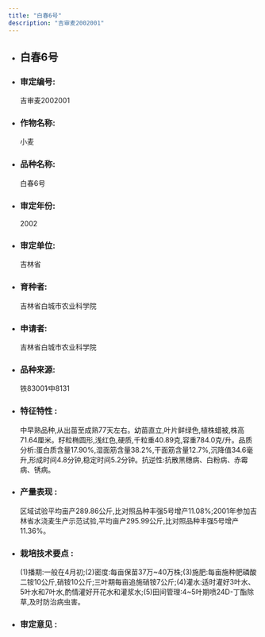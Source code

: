 ```yaml
---
title: "白春6号"
description: "吉审麦2002001"
---
```

* ## 白春6号
* ###  审定编号:  
   吉审麦2002001

*  ### 作物名称:  
   小麦

*   ###  品种名称: 
    白春6号

*   ### 审定年份: 
    2002

*   ### 审定单位:  
    吉林省

*   ### 育种者:  
    吉林省白城市农业科学院

*   ### 申请者:  
    吉林省白城市农业科学院

*   ### 品种来源:  
    铁83001∕中8131

*   ### 特征特性 : 
    中早熟品种,从出苗至成熟77天左右。幼苗直立,叶片鲜绿色,植株蜡被,株高71.64厘米。籽粒椭圆形,浅红色,硬质,千粒重40.89克,容重784.0克/升。品质分析:蛋白质含量17.90%,湿面筋含量38.2%,干面筋含量12.7%,沉降值34.6毫升,形成时间4.8分钟,稳定时间5.2分钟。抗逆性:抗散黑穗病、白粉病、赤霉病、锈病。

*   ### 产量表现 : 
    区域试验平均亩产289.86公斤,比对照品种丰强5号增产11.08%;2001年参加吉林省水浇麦生产示范试验,平均亩产295.99公斤,比对照品种丰强5号增产11.36%。

*   ### 栽培技术要点 : 
    (1)播期:一般在4月初;(2)密度:每亩保苗37万~40万株;(3)施肥:每亩施种肥磷酸二铵10公斤,硝铵10公斤;三叶期每亩追施硝铵7公斤;(4)灌水:适时灌好3叶水、5叶水和7叶水,酌情灌好开花水和灌浆水;(5)田间管理:4~5叶期喷24D-丁酯除草,及时防治病虫害。

*   ### 审定意见 : 
    
